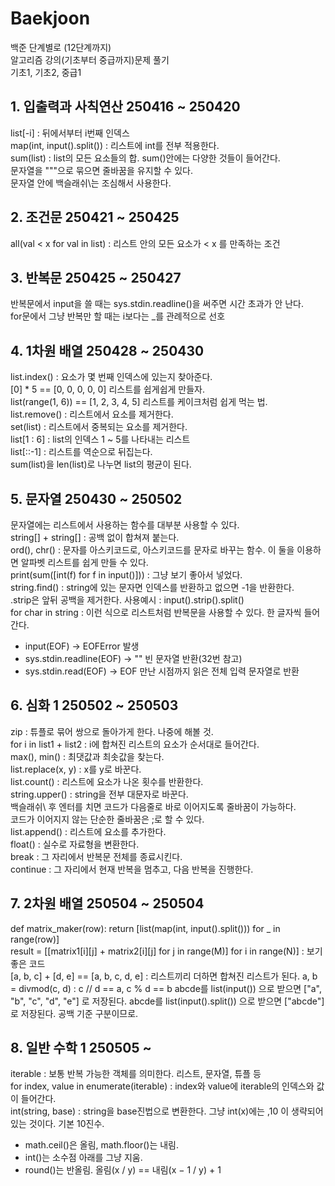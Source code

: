 # Baekjoon

백준 단계별로 (12단계까지)   
알고리즘 강의(기초부터 중급까지)문제 풀기   
기초1, 기초2, 중급1   

## 1. 입출력과 사칙연산 250416 ~ 250420
list[-i] : 뒤에서부터 i번째 인덱스   
map(int, input().split()) : 리스트에 int를 전부 적용한다.   
sum(list) : list의 모든 요소들의 합. sum()안에는 다양한 것들이 들어간다.   
문자열을 """으로 묶으면 줄바꿈을 유지할 수 있다.   
문자열 안에 백슬래쉬\는 조심해서 사용한다.   
## 2. 조건문 250421 ~ 250425
all(val < x for val in list) : 리스트 안의 모든 요소가 < x 를 만족하는 조건   
## 3. 반복문 250425 ~ 250427
반복문에서 input을 쓸 때는 sys.stdin.readline()을 써주면 시간 초과가 안 난다.   
for문에서 그냥 반복만 할 때는 i보다는 _를 관례적으로 선호   
## 4. 1차원 배열 250428 ~ 250430
list.index() : 요소가 몇 번째 인덱스에 있는지 찾아준다.   
[0] * 5 == [0, 0, 0, 0, 0] 리스트를 쉽게쉽게 만들자.   
list(range(1, 6)) == [1, 2, 3, 4, 5] 리스트를 케이크처럼 쉽게 먹는 법.   
list.remove() : 리스트에서 요소를 제거한다.   
set(list) : 리스트에서 중복되는 요소를 제거한다.   
list[1 : 6] : list의 인덱스 1 ~ 5를 나타내는 리스트   
list[::-1] : 리스트를 역순으로 뒤집는다.   
sum(list)을 len(list)로 나누면 list의 평균이 된다.   
## 5. 문자열 250430 ~ 250502
문자열에는 리스트에서 사용하는 함수를 대부분 사용할 수 있다.   
string[] + string[] : 공백 없이 합쳐져 붙는다.   
ord(), chr() : 문자를 아스키코드로, 아스키코드를 문자로 바꾸는 함수. 이 둘을 이용하면 알파벳 리스트를 쉽게 만들 수 있다.   
print(sum([int(f) for f in input()])) : 그냥 보기 좋아서 넣었다.   
string.find() : string에 있는 문자면 인덱스를 반환하고 없으면 -1을 반환한다.   
.strip은 앞뒤 공백을 제거한다. 사용예시 : input().strip().split()   
for char in string : 이런 식으로 리스트처럼 반복문을 사용할 수 있다. 한 글자씩 들어간다.   
* input(EOF) -> EOFError 발생   
* sys.stdin.readline(EOF) -> "" 빈 문자열 반환(32번 참고)   
* sys.stdin.read(EOF) -> EOF 만난 시점까지 읽은 전체 입력 문자열로 반환   
## 6. 심화 1 250502 ~ 250503
zip : 튜플로 묶어 쌍으로 돌아가게 한다. 나중에 해볼 것.   
for i in list1 + list2 : i에 합쳐진 리스트의 요소가 순서대로 들어간다.   
max(), min() : 최댓값과 최솟값을 찾는다.   
list.replace(x, y) : x를 y로 바꾼다.   
list.count() : 리스트에 요소가 나온 횟수를 반환한다.   
string.upper() : string을 전부 대문자로 바꾼다.   
백슬래쉬\ 후 엔터를 치면 코드가 다음줄로 바로 이어지도록 줄바꿈이 가능하다.   
코드가 이어지지 않는 단순한 줄바꿈은 ;로 할 수 있다.   
list.append() : 리스트에 요소를 추가한다.   
float() : 실수로 자료형을 변환한다.   
break : 그 자리에서 반복문 전체를 종료시킨다.   
continue : 그 자리에서 현재 반복을 멈추고, 다음 반복을 진행한다.   
## 7. 2차원 배열 250504 ~ 250504
def matrix_maker(row): return [list(map(int, input().split())) for _ in range(row)]   
result = [[matrix1[i][j] + matrix2[i][j] for j in range(M)] for i in range(N)] : 보기 좋은 코드   
[a, b, c] + [d, e] == [a, b, c, d, e] : 리스트끼리 더하면 합쳐진 리스트가 된다.
a, b = divmod(c, d) : c // d == a, c % d == b
abcde를 list(input()) 으로 받으면 ["a", "b", "c", "d", "e"] 로 저장된다.
abcde를 list(input().split()) 으로 받으면 ["abcde"]로 저장된다. 공백 기준 구분이므로.
## 8. 일반 수학 1 250505 ~ 
iterable : 보통 반복 가능한 객체를 의미한다. 리스트, 문자열, 튜플 등   
for index, value in enumerate(iterable) : index와 value에 iterable의 인덱스와 값이 들어간다.   
int(string, base) : string을 base진법으로 변환한다. 그냥 int(x)에는 ,10 이 생략되어 있는 것이다. 기본 10진수.
* math.ceil()은 올림, math.floor()는 내림.
* int()는 소수점 아래를 그냥 지움.
* round()는 반올림.
올림(x / y) == 내림(x − 1 / y) + 1


